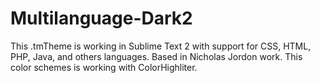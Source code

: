 Multilanguage-Dark2
===================

This .tmTheme is working in Sublime Text 2 with support for CSS, HTML, PHP, Java, and others languages. Based in Nicholas Jordon work.
This color schemes is working with ColorHighliter.

